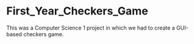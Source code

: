 # First_Year_Checkers_Game
This was a Computer Science 1 project in which we had to create a GUI-based checkers game. 
